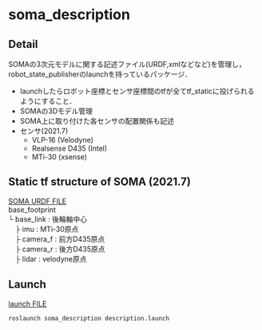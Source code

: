 # soma_description

## Detail
SOMAの3次元モデルに関する記述ファイル(URDF,xmlなどなど)を管理し，
robot_state_publisherのlaunchを持っているパッケージ．  
- launchしたらロボット座標とセンサ座標間のtfが全てtf_staticに投げられるようにすること．
- SOMAの3Dモデル管理
- SOMA上に取り付けた各センサの配置関係も記述
- センサ(2021.7)
  - VLP-16 (Velodyne)
  - Realsense D435 (Intel)
  - MTi-30 (xsense)


## Static tf structure of SOMA (2021.7)  
[SOMA URDF FILE](./urdf/soma.urdf.xacro)  
base_footprint  
└ base_link : 後輪軸中心  
　├ imu : MTi-30原点  
　├ camera_f : 前方D435原点  
　├ camera_r : 後方D435原点  
　├ lidar : velodyne原点

## Launch  
[launch FILE](./launch/description.launch)    

```
roslaunch soma_description description.launch
```
